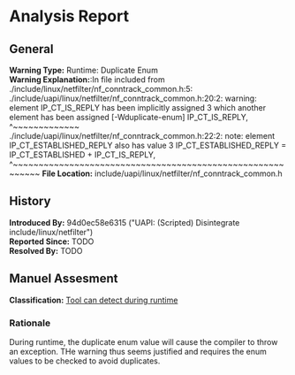 # Analysis Report #

## General ##
**Warning Type:** Runtime: Duplicate Enum   
**Warning Explanation:**:In file included from ./include/linux/netfilter/nf_conntrack_common.h:5:
./include/uapi/linux/netfilter/nf_conntrack_common.h:20:2: warning: element IP_CT_IS_REPLY has been implicitly assigned 3 which another element has been assigned [-Wduplicate-enum]
        IP_CT_IS_REPLY,
        ^~~~~~~~~~~~~~
./include/uapi/linux/netfilter/nf_conntrack_common.h:22:2: note: element IP_CT_ESTABLISHED_REPLY also has value 3
        IP_CT_ESTABLISHED_REPLY = IP_CT_ESTABLISHED + IP_CT_IS_REPLY,
        ^~~~~~~~~~~~~~~~~~~~~~~~~~~~~~~~~~~~~~~~~~~~~~~~~~~~~~~~~~~~
**File Location:** include/uapi/linux/netfilter/nf_conntrack_common.h
## History ##
**Introduced By:** 94d0ec58e6315 ("UAPI: (Scripted) Disintegrate include/linux/netfilter")  
**Reported Since:** TODO  
**Resolved By:** TODO

## Manuel Assesment ##
**Classification:** [Tool can detect during runtime](WarningTypeClassifications.md)
### Rationale ###
During runtime, the duplicate enum value will cause the compiler to throw an exception. THe warning thus seems justified and requires the enum values to be checked to avoid duplicates. 
